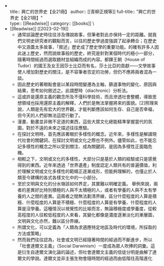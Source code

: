 - \
  title:: 興亡的世界史【全21冊】
  author:: [[青柳正規等]]
  full-title:: "興亡的世界史【全21冊】"\
  type:: [[Readwise]]
  category:: [[books\]]
  \
- [[Readwise]] [[2023-02-19]]
	- 通常談論歷史時往往涉及傳說故事，但筆者對此亦保持一定的距離。就我們文明史研究者的觀點而言，以往的歷史學過度強調了起承轉合；在歷史中又涵蓋太多故事，「敘述」歷史成了歷史學的重要功能。的確有許多人因此迷上歷史，然而說故事般的歷史，終究是針對某個時代的極小一部分，隨著時間經過而選取題材並組織而成的內容。都鐸王朝（House of Tudor）的國王及女王因莎士比亞而有名，莎士比亞的貢獻——文學故事使人增加對歷史的關注，是不容筆者否定的功勞，但仍不應將兩者混為一談。
	- 因此歷史的著眼點會是以某段時間變遷為主軸，篩選事物的變化、原因與結果，思考如何敘述之。此謂歷時（diachronic）分析法。
	- 這或許是還原主義的觀念所及不僅科學技術，而且滲透社會整體，導致思想領域也採用還原主義的解釋，人們於是無法掌握將來的面貌。[2]照理來說，人類是先有宏大的世界觀，才能判斷應該如何生存、自己是否幸福，但今天的人們卻無法這麼行動了。
	- 漫畫、動畫並非微不足道的東西，這些大眾文化總能精準掌握當代的氛圍，對於不遠的未來之描述往往應驗。
	- 在探討文明時，首先應該著眼於多樣性的概念。近年來，多樣性是解讀現代社會的關鍵詞，在探討文明或文化之際也不例外。儘管如此，也不能忘記多樣性的概念之所以受到關注、成為關鍵詞，是因為多樣性正面臨危機。
	- 相較之下，文明或文化的多樣性，大部分只是基於人類的經驗或只是感覺得到的東西。近年來透過「世界遺產」制度認定人類共有的普遍價值，利於理解文明或文化多樣性的範疇正逐漸成形，但能夠理解的，也僅止於人類至今建構的各式各樣文化中的一小部分。
	- 至於文明與文化的分水嶺該如何界定，其實難以明確定義。
	  舉例來說，兩者的差異好比特別積極的人與不太積極的人，或者有學養的人與不太有學養的人之間的差異。這兩者之間無法劃清界線，區分什麼程度的人算是積極、什麼程度的人算是不積極、什麼程度的人算是有學養、什麼程度的人算是沒學養。這種情況以視覺性的比喻而言，無論積極度或學養度，從較高程度的人往較低程度的人來看，其變化都像是濃度逐漸淡化的漸層圖，文明與文化亦然，難以區分界線。
	- 所謂文化，可以定義為「人類為求適應特定地區及時代的環境，所採取的方法或策略」
	- 然而我們往往認為，社會或文明已經隨著時間的經過而不斷進步，所以「社會達爾文主義」（Social Darwinism）一度成為眾人吹捧的詞彙。這是衍生自達爾文演化論的論述，但社會達爾文主義的信徒分明是曲解了達爾文的學說。達爾文並非主張生物會隨時間的經過而由低階往高階進化